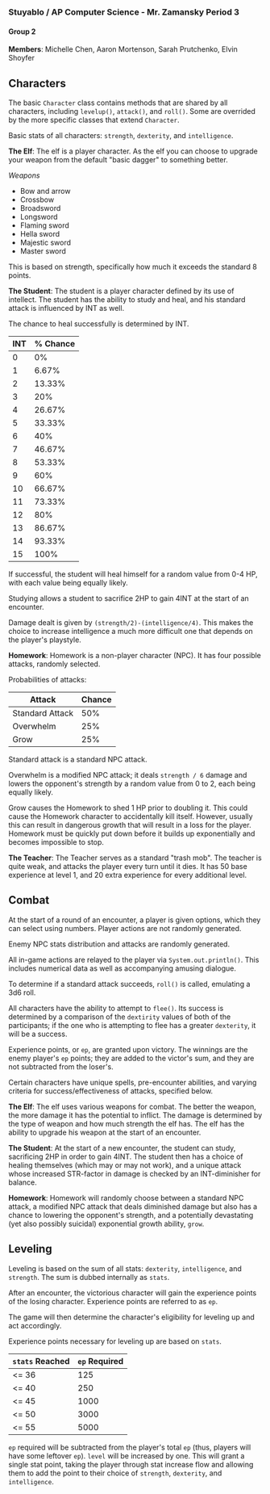 ### Stuyablo / AP Computer Science - Mr. Zamansky Period 3

#### Group 2
**Members**: Michelle Chen, Aaron Mortenson, Sarah Prutchenko, Elvin Shoyfer

## Characters

The basic `Character` class contains methods that are shared by all characters, including `levelup()`, `attack()`, and `roll()`. Some are overrided by the more specific classes that extend `Character`.  

Basic stats of all characters: `strength`, `dexterity`, and `intelligence`. 

**The Elf**: The elf is a player character. As the elf you can choose to upgrade your weapon from the default "basic dagger" to something better. 

*Weapons*
* Bow and arrow
* Crossbow
* Broadsword
* Longsword
* Flaming sword
* Hella sword
* Majestic sword
* Master sword

This is based on strength, specifically how much it exceeds the standard 8 points. 

**The Student**: The student is a player character defined by its use of intellect. The student has the ability to study and heal, and his standard attack is influenced by INT as well. 

The chance to heal successfully is determined by INT. 

| INT | % Chance |
| --- | -------- |
| 0 | 0% |
| 1 | 6.67% |
| 2 | 13.33% |
| 3 | 20% | 
| 4 | 26.67% |
| 5 | 33.33% | 
| 6 | 40% | 
| 7 | 46.67% | 
| 8 | 53.33% | 
| 9 | 60% |
| 10 | 66.67% |
| 11 | 73.33% | 
| 12 | 80% | 
| 13 | 86.67% | 
| 14 | 93.33% | 
| 15 | 100% | 

If successful, the student will heal himself for a random value from 0-4 HP, with each value being equally likely. 

Studying allows a student to sacrifice 2HP to gain 4INT at the start of an encounter. 

Damage dealt is given by `(strength/2)-(intelligence/4)`.
This makes the choice to increase intelligence a much more difficult one that depends on the player's playstyle. 

**Homework**: Homework is a non-player character (NPC). 
It has four possible attacks, randomly selected.

Probabilities of attacks:

| Attack | Chance |
| ------ | ------ |
| Standard Attack | 50% | 
| Overwhelm | 25% | 
| Grow | 25% | 

Standard attack is a standard NPC attack.

Overwhelm is a modified NPC attack; it deals `strength / 6` damage and lowers the opponent's strength by a random value from 0 to 2, each being equally likely. 

Grow causes the Homework to shed 1 HP prior to doubling it. 
This could cause the Homework character to accidentally kill itself. However, usually this can result in dangerous growth that will result in a loss for the player. Homework must be quickly put down before it  builds up exponentially and becomes impossible to stop.

**The Teacher**:
The Teacher serves as a standard "trash mob". The teacher is quite weak, and attacks the player every turn until it dies.
It has 50 base experience at level 1, and 20 extra experience for every additional level.
## Combat

At the start of a round of an encounter, a player is given options, which they can select using numbers. Player actions are not randomly generated. 

Enemy NPC stats distribution and attacks are randomly generated. 

All in-game actions are relayed to the player via `System.out.println()`. This includes numerical data as well as 
accompanying amusing dialogue.

To determine if a standard attack succeeds, `roll()` is called, emulating a 3d6 roll.

All characters have the ability to attempt to `flee()`. 
Its success is determined by a comparison of the `dextirity` values
of both of the participants; if the one who is attempting to flee 
has a greater `dexterity`, it will be a success.

Experience points, or `ep`, are granted upon victory. The winnings are the enemy player's `ep` points; they are added to the victor's sum, and they are not subtracted from the loser's.

Certain characters have unique spells, pre-encounter abilities, and varying criteria for success/effectiveness of attacks, specified below.
 


**The Elf**: The elf uses various weapons for combat. The better the weapon, the more damage it has the potential to inflict. The damage is determined by the type of weapon and how much strength the elf has. The elf has the ability to upgrade his weapon at the start of an encounter. 


**The Student**: At the start of a new encounter, the student can study, sacrificing 2HP in order to gain 4INT. The student then has a choice of healing themselves (which may or may not work), and a unique attack whose increased STR-factor in damage is checked by an INT-diminisher for balance.

**Homework**: Homework will randomly choose between a standard NPC attack, a modified NPC attack that deals diminished damage but also has a chance to lowering the opponent's strength, and a potentially devastating (yet also possibly suicidal) exponential growth ability, `grow`. 

## Leveling 

Leveling is based on the sum of all stats: `dexterity`, `intelligence`, and `strength`. The sum is dubbed 
internally as `stats`. 

After an encounter, the victorious character will gain the experience 
points of the losing character.
Experience points are referred to as `ep`. 

The game will then determine the character's eligibility for leveling
up and act accordingly. 

Experience points necessary for leveling up are based on `stats`. 


| `stats` Reached | `ep` Required |
| ------- | ------------- |
| <= 36 | 125 || 
<= 40 | 250 |
| <= 45 | 1000 |
| <= 50 | 3000 |
| <= 55 | 5000 |

`ep` required will be subtracted from the player's total `ep` (thus, players will have some leftover `ep`). 
`level` will be increased by one. 
This will grant a single stat point, taking the player through stat increase flow and allowing them to add the point to their choice of `strength`, `dexterity`, and `intelligence`. 
